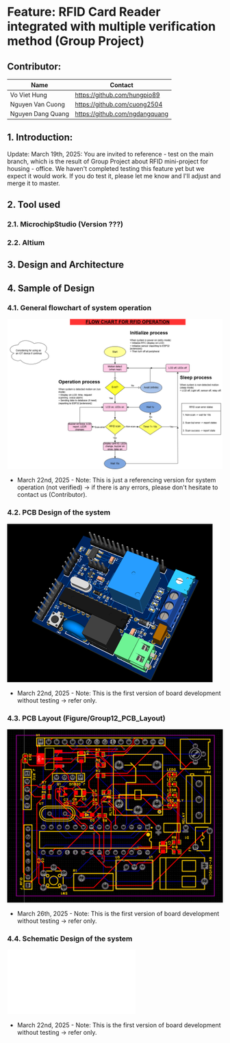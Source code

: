 # Feature: RFID Card Reader integrated with multiple verification method (Group Project)

## Contributor: 
|       Name          |              Contact          |
|---------------------|-------------------------------|
| Vo Viet Hung        | https://github.com/hungpio89  |
| Nguyen Van Cuong    |https://github.com/cuong2504                    |
| Nguyen Dang Quang   | https://github.com/ngdangquang|

## 1. Introduction: 
Update: March 19th, 2025: You are invited to reference - test on the main branch, which is the result of Group Project about RFID mini-project for housing - office. We haven't completed testing this feature yet but we expect it would work. If you do test it, please let me know and I'll adjust and merge it to master.

## 2. Tool used

### 2.1. MicrochipStudio (Version ???)

### 2.2. Altium

## 3. Design and Architecture


## 4. Sample of Design
### 4.1. General flowchart of system operation
![alt text](<rfid_project-General flow.drawio-1.png>)
- March 22nd, 2025 - Note: This is just a referencing version for system operation (not verified) -> if there is any errors, please don't hesitate to contact us (Contributor).

### 4.2. PCB Design of the system
![alt text](rfid_project-pcb-1.png)
- March 22nd, 2025 - Note: This is the first version of board development without testing -> refer only.

### 4.3. PCB Layout (Figure/Group12_PCB_Layout)
![alt text](<PCB-layout.png.png>)
- March 26th, 2025 - Note: This is the first version of board development without testing -> refer only.

### 4.4. Schematic Design of the system
![alt text](<RFID_Schematic.pdf>)
- March 22nd, 2025 - Note: This is the first version of board development without testing -> refer only.

